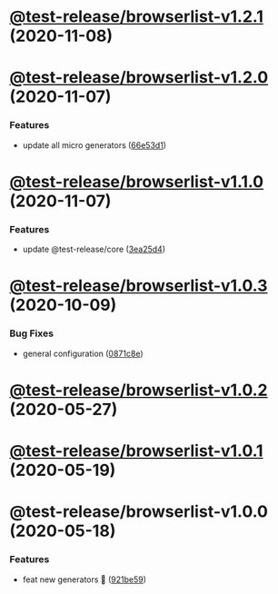 # [@test-release/browserlist-v1.2.1](https://github.com/developer239/test-release/compare/@test-release/browserlist-v1.2.0...@test-release/browserlist-v1.2.1) (2020-11-08)

# [@test-release/browserlist-v1.2.0](https://github.com/developer239/test-release/compare/@test-release/browserlist-v1.1.0...@test-release/browserlist-v1.2.0) (2020-11-07)


### Features

* update all micro generators ([66e53d1](https://github.com/developer239/test-release/commit/66e53d18cedd9809f39897d40ff6270169d17410))

# [@test-release/browserlist-v1.1.0](https://github.com/developer239/test-release/compare/@test-release/browserlist-v1.0.3...@test-release/browserlist-v1.1.0) (2020-11-07)


### Features

* update @test-release/core ([3ea25d4](https://github.com/developer239/test-release/commit/3ea25d446d3f24bdba0dd8dd3a21109639c125e0))

# [@test-release/browserlist-v1.0.3](https://github.com/developer239/test-release/compare/@test-release/browserlist-v1.0.2...@test-release/browserlist-v1.0.3) (2020-10-09)


### Bug Fixes

* general configuration ([0871c8e](https://github.com/developer239/test-release/commit/0871c8e20b441a959ba4db381b39141682024d87))

# [@test-release/browserlist-v1.0.2](https://github.com/developer239/test-release/compare/@test-release/browserlist-v1.0.1...@test-release/browserlist-v1.0.2) (2020-05-27)

# [@test-release/browserlist-v1.0.1](https://github.com/developer239/test-release/compare/@test-release/browserlist-v1.0.0...@test-release/browserlist-v1.0.1) (2020-05-19)

# @test-release/browserlist-v1.0.0 (2020-05-18)


### Features

* feat new generators 🚀 ([921be59](https://github.com/developer239/test-release/commit/921be594daa33c441152bedeadd92f62c386b32a))
